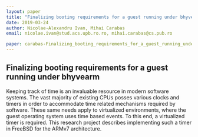 ```yaml
---
layout: paper
title: "Finalizing booting requirements for a guest running under bhyvearm"
date: 2019-03-24
author: Nicolae-Alexandru Ivan, Mihai Carabas
email: nicolae.ivan@stud.acs.upb.ro.ro, mihai.carabas@cs.pub.ro

paper: carabas-Finalizing_booting_requirements_for_a_guest_running_under_bhyvearm.pdf
---
```

## Finalizing booting requirements for a guest running under bhyvearm

Keeping track of time is an invaluable resource in modern software systems. The vast majority of existing CPUs posses various clocks and timers in order to accommodate time related mechanisms required by software. These same needs apply to virtualized environments, where the guest operating system uses time based events. To this end, a virtualized timer is required. This research project describes implementing such a timer in FreeBSD for the ARMv7 architecture.
